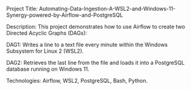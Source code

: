 Project Title: Automating-Data-Ingestion-A-WSL2-and-Windows-11-Synergy-powered-by-Airflow-and-PostgreSQL


Description: This project demonstrates how to use Airflow to create two Directed Acyclic Graphs (DAGs):

DAG1: Writes a line to a text file every minute within the Windows Subsystem for Linux 2 (WSL2).

DAG2: Retrieves the last line from the file and loads it into a PostgreSQL database running on Windows 11.

Technologies:
Airflow,
WSL2,
PostgreSQL,
Bash,
Python.

